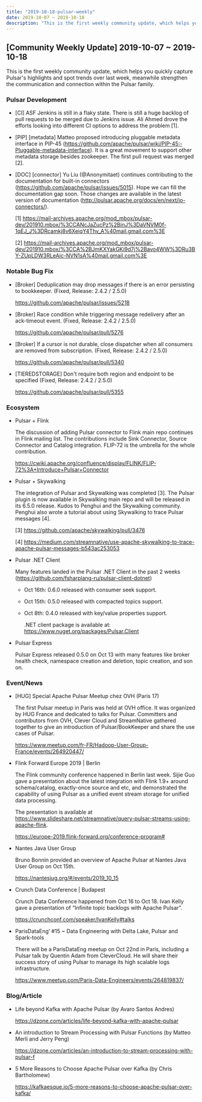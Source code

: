 ```yaml
---
title: "2019-10-18-pulsar-weekly"
date: 2019-10-07 ~ 2019-10-18
description: "This is the first weekly community update, which helps you quickly capture Pulsar's highlights and spot trends over last week, meanwhile strengthen the communication and connection within the Pulsar family."
---
```


## [Community Weekly Update] 2019-10-07 ~ 2019-10-18

This is the first weekly community update, which helps you quickly capture Pulsar's highlights and spot trends over last week, meanwhile strengthen the communication and connection within the Pulsar family.

### Pulsar Development

- [CI]  ASF Jenkins is still in a flaky state. There is still a huge backlog of pull requests to be merged due to Jenkins issue. Ali Ahmed drove the efforts looking into different CI options to address the problem [1].

- [PIP] [metadata] Matteo proposed introducing pluggable metadata interface in PIP-45 (https://github.com/apache/pulsar/wiki/PIP-45:-Pluggable-metadata-interface). It is a great movement to support other metadata storage besides zookeeper. The first pull request was merged [2].

- [DOC] [connector] Yu Liu (@Anonymitaet) continues contributing to the documentation for built-in connectors (https://github.com/apache/pulsar/issues/5015). Hope we can fill the documentation gap soon. Those changes are available in the latest version of documentation (http://pulsar.apache.org/docs/en/next/io-connectors/). 

    [1] https://mail-archives.apache.org/mod_mbox/pulsar-dev/201910.mbox/%3CCANcJaZucPz%2BinJ%3DaVNVM0f-1qEJ_J%3DRcamkj8v6XeiqY4Thv_A%40mail.gmail.com%3E

    [2] https://mail-archives.apache.org/mod_mbox/pulsar-dev/201910.mbox/%3CCA%2BJmKXYakGKi9d7j%2Bavo4WW%3DRu3BY-ZUpLDW3RLeAic-NVN1sA%40mail.gmail.com%3E
 
### Notable Bug Fix

- [Broker] Deduplication may drop messages if there is an error persisting to bookkeeper. (Fixed, Release: 2.4.2 / 2.5.0)

    https://github.com/apache/pulsar/issues/5218

- [Broker] Race condition while triggering message redelivery after an ack-timeout event. (Fixed, Release: 2.4.2 / 2.5.0)

    https://github.com/apache/pulsar/pull/5276

- [Broker] If a cursor is not durable, close dispatcher when all consumers are removed from subscription. (Fixed, Release: 2.4.2 / 2.5.0)

    https://github.com/apache/pulsar/pull/5340

- [TIEREDSTORAGE] Don't require both region and endpoint to be specified (Fixed, Release: 2.4.2 / 2.5.0)

    https://github.com/apache/pulsar/pull/5355

### Ecosystem

- Pulsar + Flink
  
    The discussion of adding Pulsar connector to Flink main repo continues in Flink mailing list. The contributions include Sink Connector, Source Connector and Catalog integration. FLIP-72 is the umbrella for the whole contribution. 

    https://cwiki.apache.org/confluence/display/FLINK/FLIP-72%3A+Introduce+Pulsar+Connector

- Pulsar + Skywalking
  
    The integration of Pulsar and Skywalking was completed [3]. The Pulsar plugin is now available in Skywalking main repo and will be released in its 6.5.0 release. Kudos to Penghui and the Skywalking community. Penghui also wrote a tutorial about using Skywalking to trace Pulsar messages [4]. 

    [3] https://github.com/apache/skywalking/pull/3476

    [4] https://medium.com/streamnative/use-apache-skywalking-to-trace-apache-pulsar-messages-b543ac253053

- Pulsar .NET Client

    Many features landed in the Pulsar .NET Client in the past 2 weeks (https://github.com/fsharplang-ru/pulsar-client-dotnet) 

  - Oct 16th: 0.6.0 released with consumer seek support.
  
  - Oct 15th: 0.5.0 released with compacted topics support.
  
  - Oct 8th: 0.4.0 released with key/value properties support.
  
    .NET client package is available at: https://www.nuget.org/packages/Pulsar.Client

- Pulsar Express
  
    Pulsar Express released 0.5.0 on Oct 13 with many features like broker health check, namespace creation and deletion, topic creation, and son on.

### Event/News

- [HUG] Special Apache Pulsar Meetup chez OVH (Paris 17)
  
    The first Pulsar meetup in Paris was held at OVH office. It was organized by HUG France and dedicated to talks for Pulsar. Committers and contributors from OVH, Clever Cloud and StreamNative gathered together to give an introduction of Pulsar/BookKeeper and share the use cases of Pulsar.

    https://www.meetup.com/fr-FR/Hadoop-User-Group-France/events/264920447/ 

- Flink Forward Europe 2019 | Berlin
  
    The Flink community conference happened in Berlin last week. Sijie Guo gave a presentation about the latest integration with Flink 1.9+ around schema/catalog, exactly-once source and etc, and demonstrated the capability of using Pulsar as a unified event stream storage for unified data processing. 

    The presentation is available at https://www.slideshare.net/streamnative/query-pulsar-streams-using-apache-flink. 
    
    https://europe-2019.flink-forward.org/conference-program# 

- Nantes Java User Group
  
    Bruno Bonnin provided an overview of Apache Pulsar at Nantes Java User Group on Oct 15th.
    
    https://nantesjug.org/#/events/2019_10_15

- Crunch Data Conference | Budapest 
  
    Crunch Data Conference happened from Oct 16 to Oct 18. Ivan Kelly gave a presentation of “Infinite topic backlogs with Apache Pulsar”.  

    https://crunchconf.com/speaker/IvanKelly#talks

- ParisDataEng’ #15 ~ Data Engineering with Delta Lake, Pulsar and Spark-tools
  
    There will be a ParisDataEng meetup on Oct 22nd in Paris, including a Pulsar talk by Quentin Adam from CleverCloud. He will share their success story of using Pulsar to manage its high scalable logs infrastructure. 

    https://www.meetup.com/Paris-Data-Engineers/events/264819837/
    
### Blog/Article

- Life beyond Kafka with Apache Pulsar (by Avaro Santos Andres)
  
    https://dzone.com/articles/life-beyond-kafka-with-apache-pulsar

- An introduction to Stream Processing with Pulsar Functions (by Matteo Merli and Jerry Peng)
  
    https://dzone.com/articles/an-introduction-to-stream-processing-with-pulsar-f

- 5 More Reasons to Choose Apache Pulsar over Kafka (by Chris Bartholomew)
  
    https://kafkaesque.io/5-more-reasons-to-choose-apache-pulsar-over-kafka/

